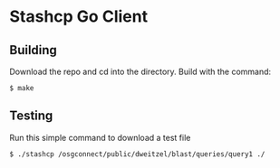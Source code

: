 Stashcp Go Client
=================


Building
--------

Download the repo and cd into the directory.  Build with the command:

    $ make


Testing
-------

Run this simple command to download a test file

    $ ./stashcp /osgconnect/public/dweitzel/blast/queries/query1 ./


